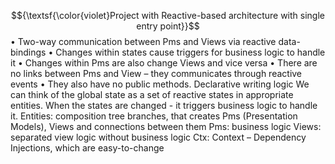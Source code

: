 $${\textsf{\color{violet}Project with Reactive-based architecture with single entry point}}$$
• Two-way communication between Pms and Views via reactive data-bindings
• Changes within states cause triggers for business logic to handle it
• Changes within Pms are also change Views and vice versa
• There are no links between Pms and View – they communicates through reactive events
• They also have no public methods. Declarative writing logic
We can think of the global state as a set of reactive states in appropriate entities. When the states are changed - it triggers business logic to handle it.
Entities: composition tree branches, that creates Pms (Presentation Models), Views and connections between them
Pms: business logic
Views: separated view logic without business logic
Ctx: Context – Dependency Injections, which are easy-to-change